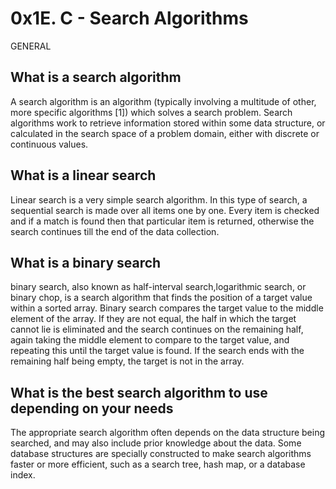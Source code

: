 # 0x1E. C - Search Algorithms
GENERAL
## What is a search algorithm

A search algorithm is an algorithm (typically involving a multitude of other, more specific algorithms [1]) which solves a search problem. Search algorithms work to retrieve information stored within some data structure, or calculated in the search space of a problem domain, either with discrete or continuous values.

## What is a linear search

Linear search is a very simple search algorithm. In this type of search, a sequential search is made over all items one by one. Every item is checked and if a match is found then that particular item is returned, otherwise the search continues till the end of the data collection.

## What is a binary search

binary search, also known as half-interval search,logarithmic search, or binary chop, is a search algorithm that finds the position of a target value within a sorted array. Binary search compares the target value to the middle element of the array. If they are not equal, the half in which the target cannot lie is eliminated and the search continues on the remaining half, again taking the middle element to compare to the target value, and repeating this until the target value is found. If the search ends with the remaining half being empty, the target is not in the array.

## What is the best search algorithm to use depending on your needs

The appropriate search algorithm often depends on the data structure being searched, and may also include prior knowledge about the data. Some database structures are specially constructed to make search algorithms faster or more efficient, such as a search tree, hash map, or a database index.